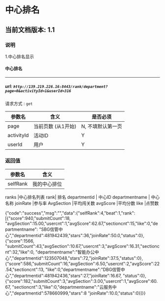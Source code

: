 # 中心排名

## 当前文档版本: 1.1

### 说明
1.中心排名显示

#### 中心排名
--------------------------------
##### url: `http://139.219.226.16:8443/rank/department?page=0&activityId=1&userId=316`
请求方式 : `get`

参数名    | 含义    | 是否必须
-------|--------|-----
page |   当前页数 (从1开始)  | N, 不填默认第一页
activityId |活动ID |Y
userId | 用户 |Y

###  返回值

参数名  | 含义
-------------|-------------
selfRank  |我的中心排位

ranks     |中心排名列表
rank| 排名
departmentid | 中心ID
departmentname | 中心名称
joinRate |参与率
AvgSection |平均闯关数
avgScore |平均分数
like |点赞数

{"code":"success","msg":"","data":{"selfRank":4,"beat":1,"rank":[{"score":940,"submitCount":18,
"avgSection":15.00,"usercnt":1,"avgScore":62.67,"sectioncnt":15,"like":0,"departmentname":
"SBG信管中心","departmentid":481942439,"stars":36,"joinRate":50.0,"status":0},{"score":1566,
"submitCount":43,"avgSection":10.67,"usercnt":3,"avgScore":16.31,"sectioncnt":32,"like":0,
"departmentname":"智能办公中心","departmentid":123507048,"stars":72,"joinRate":37.5,"status":0},
{"score":586,"submitCount":16,"avgSection":6.50,"usercnt":2,"avgScore":22.54,"sectioncnt":13,
"like":0,"departmentname":"DBG信管中心","departmentid":481942436,"stars":27,"joinRate":16.67,
"status":0},{"score":182,"submitCount":3,"avgSection":3.00,"usercnt":1,"avgScore":60.67,
"sectioncnt":3,"like":0,"departmentname":"云服务中心","departmentid":578660999,"stars":8
"joinRate":10.0,"status":0}]}}